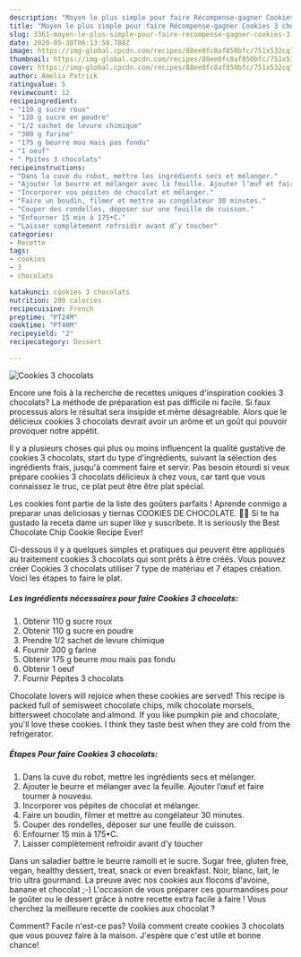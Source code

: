 ```yaml
---
description: "Moyen le plus simple pour faire Récompense-gagner Cookies 3 chocolats"
title: "Moyen le plus simple pour faire Récompense-gagner Cookies 3 chocolats"
slug: 3361-moyen-le-plus-simple-pour-faire-recompense-gagner-cookies-3-chocolats
date: 2020-05-30T06:13:58.788Z
image: https://img-global.cpcdn.com/recipes/88ee0fc8af850bfc/751x532cq70/cookies-3-chocolats-photo-principale-de-la-recette.jpg
thumbnail: https://img-global.cpcdn.com/recipes/88ee0fc8af850bfc/751x532cq70/cookies-3-chocolats-photo-principale-de-la-recette.jpg
cover: https://img-global.cpcdn.com/recipes/88ee0fc8af850bfc/751x532cq70/cookies-3-chocolats-photo-principale-de-la-recette.jpg
author: Amelia Patrick
ratingvalue: 5
reviewcount: 12
recipeingredient:
- "110 g sucre roux"
- "110 g sucre en poudre"
- "1/2 sachet de levure chimique"
- "300 g farine"
- "175 g beurre mou mais pas fondu"
- "1 oeuf"
- " Ppites 3 chocolats"
recipeinstructions:
- "Dans la cuve du robot, mettre les ingrédients secs et mélanger."
- "Ajouter le beurre et mélanger avec la feuille. Ajouter l’œuf et faire tourner à nouveau."
- "Incorporer vos pépites de chocolat et mélanger."
- "Faire un boudin, filmer et mettre au congélateur 30 minutes."
- "Couper des rondelles, déposer sur une feuille de cuisson."
- "Enfourner 15 min à 175•C."
- "Laisser complètement refroidir avant d’y toucher"
categories:
- Recette
tags:
- cookies
- 3
- chocolats

katakunci: cookies 3 chocolats 
nutrition: 200 calories
recipecuisine: French
preptime: "PT24M"
cooktime: "PT40M"
recipeyield: "2"
recipecategory: Dessert

---
```



![Cookies 3 chocolats](https://img-global.cpcdn.com/recipes/88ee0fc8af850bfc/751x532cq70/cookies-3-chocolats-photo-principale-de-la-recette.jpg)

Encore une fois à la recherche de recettes uniques d'inspiration cookies 3 chocolats? La méthode de préparation est pas difficile ni facile. Si faux processus alors le résultat sera insipide et même désagréable. Alors que le délicieux cookies 3 chocolats devrait avoir un arôme et un goût qui pouvoir provoquer notre appétit.

Il y a plusieurs choses qui plus ou moins influencent la qualité gustative de cookies 3 chocolats, start du type d'ingrédients, suivant la sélection des ingrédients frais, jusqu'à comment faire et servir. Pas besoin étourdi si veux prépare cookies 3 chocolats délicieux à chez vous, car tant que vous connaissez le truc, ce plat peut être être plat spécial.

Les cookies font partie de la liste des goûters parfaits ! Aprende conmigo a preparar unas deliciosas y tiernas COOKIES DE CHOCOLATE. 👍🏻 Si te ha gustado la receta dame un super like y suscríbete. It is seriously the Best Chocolate Chip Cookie Recipe Ever!


Ci-dessous il y a quelques simples et pratiques qui peuvent être appliqués au traitement cookies 3 chocolats qui sont prêts à être créés. Vous pouvez créer Cookies 3 chocolats utiliser 7 type de matériau et 7 étapes création. Voici les étapes to faire le plat.

<!--inarticleads1-->

##### Les ingrédients nécessaires pour faire Cookies 3 chocolats:

1. Obtenir 110 g sucre roux
1. Obtenir 110 g sucre en poudre
1. Prendre 1/2 sachet de levure chimique
1. Fournir 300 g farine
1. Obtenir 175 g beurre mou mais pas fondu
1. Obtenir 1 oeuf
1. Fournir  Pépites 3 chocolats


Chocolate lovers will rejoice when these cookies are served! This recipe is packed full of semisweet chocolate chips, milk chocolate morsels, bittersweet chocolate and almond. If you like pumpkin pie and chocolate, you&#39;ll love these cookies. I think they taste best when they are cold from the refrigerator. 

<!--inarticleads2-->

##### Étapes Pour faire Cookies 3 chocolats:

1. Dans la cuve du robot, mettre les ingrédients secs et mélanger.
1. Ajouter le beurre et mélanger avec la feuille. Ajouter l’œuf et faire tourner à nouveau.
1. Incorporer vos pépites de chocolat et mélanger.
1. Faire un boudin, filmer et mettre au congélateur 30 minutes.
1. Couper des rondelles, déposer sur une feuille de cuisson.
1. Enfourner 15 min à 175•C.
1. Laisser complètement refroidir avant d’y toucher


Dans un saladier battre le beurre ramolli et le sucre. Sugar free, gluten free, vegan, healthy dessert, treat, snack or even breakfast. Noir, blanc, lait, le trio ultra gourmand. La preuve avec nos cookies aux flocons d&#39;avoine, banane et chocolat ;-) L&#39;occasion de vous préparer ces gourmandises pour le goûter ou le dessert grâce à notre recette extra facile à faire ! Vous cherchez la meilleure recette de cookies aux chocolat ? 


Comment? Facile n'est-ce pas? Voilà comment create cookies 3 chocolats que vous pouvez faire à la maison. J'espère que c'est utile et bonne chance!
